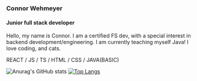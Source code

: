 ### Connor Wehmeyer
#### Junior full stack developer


Hello, my name is Connor. I am a certified FS dev, with a special interest in backend development/engineering. I am currently teaching myself Java!
I love coding, and cats.

REACT / JS / TS / HTML / CSS / JAVA(BASIC)

![Anurag's GitHub stats](https://github-readme-stats.vercel.app/api?username=ConnorDW-SA&show_icons=true&theme=radical) [![Top Langs](https://github-readme-stats.vercel.app/api/top-langs/?username=anuraghazra&layout=compact&theme=radical)](https://github.com/ConnorDW-SA/github-readme-stats)







